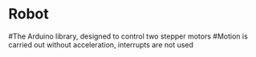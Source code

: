 # Robot

#The Arduino library, designed to control two stepper motors
#Motion is carried out without acceleration, interrupts are not used
